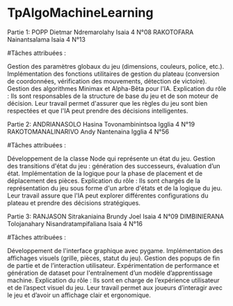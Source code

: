 # TpAlgoMachineLearning
Partie 1:
  POPP Dietmar Ndremarolahy Isaia 4 N°08
  RAKOTOFARA Nainantsalama Isaia 4 N°13
  
  #Tâches attribuées :

Gestion des paramètres globaux du jeu (dimensions, couleurs, police, etc.).
Implémentation des fonctions utilitaires de gestion du plateau (conversion de coordonnées, vérification des mouvements, détection de victoire).
Gestion des algorithmes Minimax et Alpha-Bêta pour l'IA.
Explication du rôle :
Ils sont responsables de la structure de base du jeu et de son moteur de décision. Leur travail permet d'assurer que les règles du jeu sont bien respectées et que l'IA peut prendre des décisions intelligentes.



Partie 2:
  ANDRIANASOLO Hasina Tovonambinintsoa Igglia 4 N°19
  RAKOTOMANALINARIVO Andy Nantenaina Igglia 4 N°56

  #Tâches attribuées :

Développement de la classe Node qui représente un état du jeu.
Gestion des transitions d'état du jeu : génération des successeurs, évaluation d’un état.
Implémentation de la logique pour la phase de placement et de déplacement des pièces.
Explication du rôle :
Ils sont chargés de la représentation du jeu sous forme d'un arbre d'états et de la logique du jeu. Leur travail assure que l'IA peut explorer différentes configurations du plateau et prendre des décisions stratégiques.


  
Partie 3:
  RANJASON Sitrakaniaina Brundy Joel Isaia 4 N°09
  DIMBINIERANA Tolojanahary Nisandratampifaliana Isaia 4 N°16

  #Tâches attribuées :

Développement de l'interface graphique avec pygame.
Implémentation des affichages visuels (grille, pièces, statut du jeu).
Gestion des popups de fin de partie et de l’interaction utilisateur.
Expérimentation de performance et génération de dataset pour l'entraînement d’un modèle d’apprentissage machine.
Explication du rôle :
Ils sont en charge de l’expérience utilisateur et de l’aspect visuel du jeu. Leur travail permet aux joueurs d’interagir avec le jeu et d’avoir un affichage clair et ergonomique.
  
  
 

